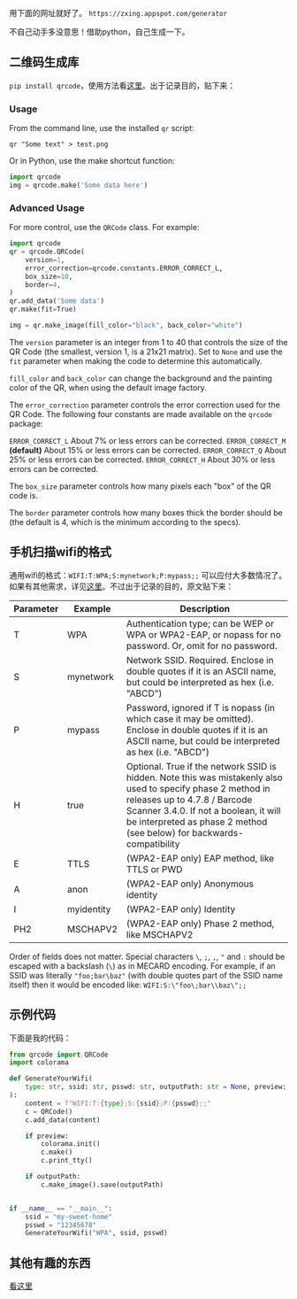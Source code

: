 用下面的网址就好了。
`https://zxing.appspot.com/generator`

不自己动手多没意思！借助python，自己生成一下。

## 二维码生成库
`pip install qrcode`，使用方法看[这里](https://github.com/lincolnloop/python-qrcode)。出于记录目的，贴下来：

### Usage
From the command line, use the installed `qr` script:

```shell
qr "Some text" > test.png
```

Or in Python, use the make shortcut function:

```python
import qrcode
img = qrcode.make('Some data here')
```

### Advanced Usage
For more control, use the `QRCode` class. For example:

```python
import qrcode
qr = qrcode.QRCode(
    version=1,
    error_correction=qrcode.constants.ERROR_CORRECT_L,
    box_size=10,
    border=4,
)
qr.add_data('Some data')
qr.make(fit=True)

img = qr.make_image(fill_color="black", back_color="white")
```

The `version` parameter is an integer from 1 to 40 that controls the size of the QR Code (the smallest, version 1, is a 21x21 matrix). Set to `None` and use the `fit` parameter when making the code to determine this automatically.

`fill_color` and `back_color` can change the background and the painting color of the QR, when using the default image factory.

The `error_correction` parameter controls the error correction used for the QR Code. The following four constants are made available on the `qrcode` package:

`ERROR_CORRECT_L`
About 7% or less errors can be corrected.
`ERROR_CORRECT_M` **(default)**
About 15% or less errors can be corrected.
`ERROR_CORRECT_Q`
About 25% or less errors can be corrected.
`ERROR_CORRECT_H`
About 30% or less errors can be corrected.

The `box_size` parameter controls how many pixels each "box" of the QR code is.

The `border` parameter controls how many boxes thick the border should be (the default is 4, which is the minimum according to the specs).

## 手机扫描wifi的格式
通用wifi的格式：`WIFI:T:WPA;S:mynetwork;P:mypass;;`
可以应付大多数情况了。如果有其他需求，详见[这里](https://github.com/zxing/zxing/wiki/Barcode-Contents#wi-fi-network-config-android-ios-11)。不过出于记录的目的，原文贴下来：

| Parameter | Example    | Description                                                  |
| --------- | ---------- | ------------------------------------------------------------ |
| T         | WPA        | Authentication type; can be WEP or WPA or WPA2-EAP, or nopass for no password. Or, omit for no password. |
| S         | mynetwork  | Network SSID. Required. Enclose in double quotes if it is an ASCII name, but could be interpreted as hex (i.e. "ABCD") |
| P         | mypass     | Password, ignored if T is nopass (in which case it may be omitted). Enclose in double quotes if it is an ASCII name, but could be interpreted as hex (i.e. "ABCD") |
| H         | true       | Optional. True if the network SSID is hidden. Note this was mistakenly also used to specify phase 2 method in releases up to 4.7.8 / Barcode Scanner 3.4.0. If not a boolean, it will be interpreted as phase 2 method (see below) for backwards-compatibility |
| E         | TTLS       | (WPA2-EAP only) EAP method, like TTLS or PWD                 |
| A         | anon       | (WPA2-EAP only) Anonymous identity                           |
| I         | myidentity | (WPA2-EAP only) Identity                                     |
| PH2       | MSCHAPV2   | (WPA2-EAP only) Phase 2 method, like MSCHAPV2                |

Order of fields does not matter. Special characters `\`, `;`, `,`, `"` and `:` should be escaped with a backslash (`\`) as in MECARD encoding. For example, if an SSID was literally `"foo;bar\baz"` (with double quotes part of the SSID name itself) then it would be encoded like: `WIFI:S:\"foo\;bar\\baz\";;`

## 示例代码
下面是我的代码：
```python
from qrcode import QRCode
import colorama

def GenerateYourWifi(
    type: str, ssid: str, psswd: str, outputPath: str = None, preview: bool = True
):
    content = f"WIFI:T:{type};S:{ssid};P:{psswd};;"
    c = QRCode()
    c.add_data(content)

    if preview:
        colorama.init()
        c.make()
        c.print_tty()

    if outputPath:
        c.make_image().save(outputPath)


if __name__ == "__main__":
    ssid = "my-sweet-home"
    psswd = "12345678"
    GenerateYourWifi("WPA", ssid, psswd)
```


## 其他有趣的东西
[看这里](https://github.com/sdushantha/wifi-password)